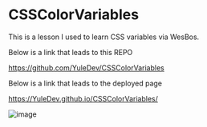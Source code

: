 # CSSColorVariables

This is a lesson I used to learn CSS variables via WesBos.

<!-- Below is a link that leads to this REPO -->   Below is a link that leads to this REPO 
https://github.com/YuleDev/CSSColorVariables
<!-- Below is a link that leads to the deployed page -->   Below is a link that leads to the deployed page
https://YuleDev.github.io/CSSColorVariables/


![image](https://user-images.githubusercontent.com/95316362/150863919-fa5fd5cb-43fe-46b8-b93d-64ac655294a3.png)
